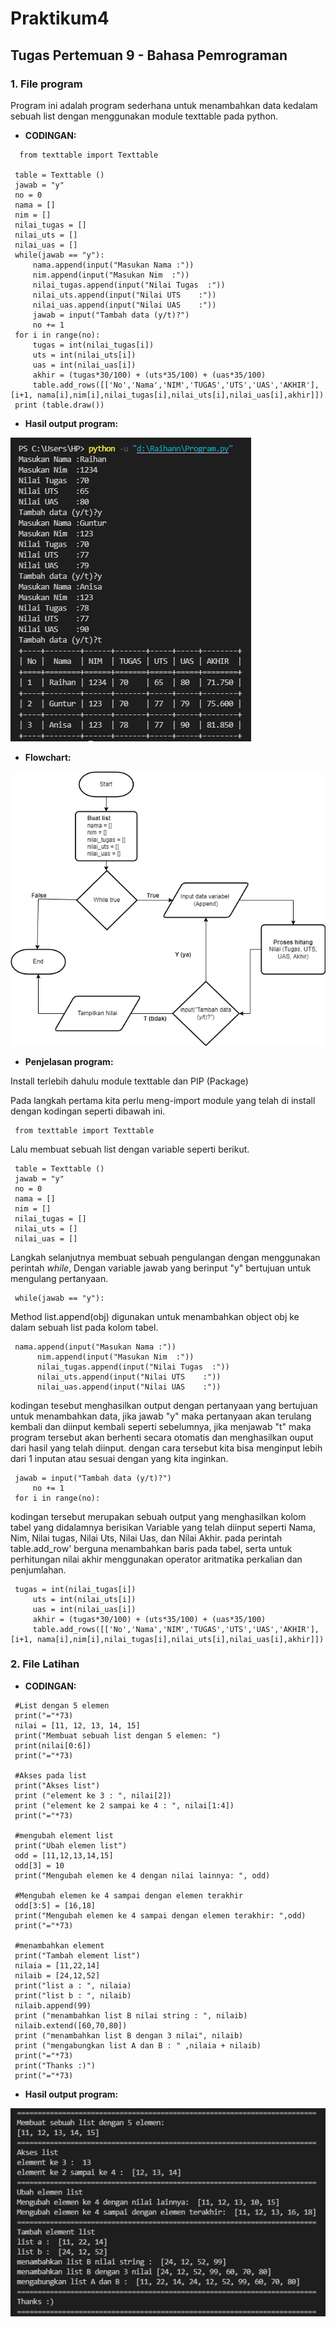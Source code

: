 # Praktikum4
## Tugas Pertemuan 9 - Bahasa Pemrograman

### 1. File program
Program ini adalah program sederhana untuk menambahkan data kedalam sebuah list dengan menggunakan module texttable pada python.

* **CODINGAN:**
```
  from texttable import Texttable

 table = Texttable ()
 jawab = "y"
 no = 0
 nama = []
 nim = []
 nilai_tugas = []
 nilai_uts = []
 nilai_uas = []
 while(jawab == "y"):
     nama.append(input("Masukan Nama :"))
     nim.append(input("Masukan Nim  :"))
     nilai_tugas.append(input("Nilai Tugas  :"))
     nilai_uts.append(input("Nilai UTS    :"))
     nilai_uas.append(input("Nilai UAS    :"))
     jawab = input("Tambah data (y/t)?")
     no += 1
 for i in range(no):
     tugas = int(nilai_tugas[i])
     uts = int(nilai_uts[i])
     uas = int(nilai_uas[i])
     akhir = (tugas*30/100) + (uts*35/100) + (uas*35/100) 
     table.add_rows([['No','Nama','NIM','TUGAS','UTS','UAS','AKHIR'],[i+1, nama[i],nim[i],nilai_tugas[i],nilai_uts[i],nilai_uas[i],akhir]])                                                                                                                                                                                                                                                                                                                                                
 print (table.draw())
```

* **Hasil output program:**

![Gambar 1](Screenshoot/ss1.png)

* **Flowchart:**

![Gambar 2](Screenshoot/flowchart.png)

* **Penjelasan program:**

Install terlebih dahulu module texttable dan PIP (Package) 

Pada langkah pertama kita perlu meng-import module yang telah di install dengan kodingan seperti dibawah ini.
```
 from texttable import Texttable
```

Lalu membuat sebuah list dengan variable seperti berikut.
```
 table = Texttable ()
 jawab = "y"
 no = 0
 nama = []
 nim = []
 nilai_tugas = []
 nilai_uts = []
 nilai_uas = []
```

Langkah selanjutnya membuat sebuah pengulangan dengan menggunakan perintah *while*, Dengan variable jawab yang berinput "y" bertujuan untuk mengulang pertanyaan.
```
 while(jawab == "y"):
```

Method list.append(obj) digunakan untuk menambahkan object obj ke dalam sebuah list pada kolom tabel.
```
 nama.append(input("Masukan Nama :"))
      nim.append(input("Masukan Nim  :"))
      nilai_tugas.append(input("Nilai Tugas  :"))
      nilai_uts.append(input("Nilai UTS    :"))
      nilai_uas.append(input("Nilai UAS    :"))
```

kodingan tesebut menghasilkan output dengan pertanyaan yang bertujuan untuk menambahkan data, jika jawab "y" maka pertanyaan akan terulang kembali dan diinput kembali seperti sebelumnya, jika menjawab "t" maka program tersebut akan berhenti secara otomatis dan menghasilkan ouput dari hasil yang telah diinput. dengan cara tersebut kita bisa menginput lebih dari 1 inputan atau sesuai dengan yang kita inginkan.
```
 jawab = input("Tambah data (y/t)?")
     no += 1
 for i in range(no):
 ```

kodingan tersebut merupakan sebuah output yang menghasilkan kolom tabel yang didalamnya berisikan Variable yang telah diinput seperti Nama, Nim, Nilai tugas, Nilai Uts, Nilai Uas, dan Nilai Akhir. pada perintah table.add_row' berguna menambahkan baris pada tabel, serta untuk perhitungan nilai akhir menggunakan operator aritmatika perkalian dan penjumlahan.
```
 tugas = int(nilai_tugas[i])
     uts = int(nilai_uts[i])
     uas = int(nilai_uas[i])
     akhir = (tugas*30/100) + (uts*35/100) + (uas*35/100) 
     table.add_rows([['No','Nama','NIM','TUGAS','UTS','UAS','AKHIR'],[i+1, nama[i],nim[i],nilai_tugas[i],nilai_uts[i],nilai_uas[i],akhir]])        
```     

### 2. File Latihan

* **CODINGAN:**
```
 #List dengan 5 elemen
 print("="*73)
 nilai = [11, 12, 13, 14, 15]
 print("Membuat sebuah list dengan 5 elemen: ")
 print(nilai[0:6])
 print("="*73)

 #Akses pada list
 print("Akses list")
 print ("element ke 3 : ", nilai[2])
 print ("element ke 2 sampai ke 4 : ", nilai[1:4])
 print("="*73)

 #mengubah element list
 print("Ubah elemen list")
 odd = [11,12,13,14,15]
 odd[3] = 10
 print("Mengubah elemen ke 4 dengan nilai lainnya: ", odd)

 #Mengubah elemen ke 4 sampai dengan elemen terakhir
 odd[3:5] = [16,18]
 print("Mengubah elemen ke 4 sampai dengan elemen terakhir: ",odd)
 print("="*73)

 #menambahkan element
 print("Tambah element list")
 nilaia = [11,22,14]
 nilaib = [24,12,52]
 print("list a : ", nilaia)
 print("list b : ", nilaib)
 nilaib.append(99)
 print ("menambahkan list B nilai string : ", nilaib)
 nilaib.extend([60,70,80])
 print ("menambahkan list B dengan 3 nilai", nilaib)
 print ("mengabungkan list A dan B : " ,nilaia + nilaib)
 print("="*73)
 print("Thanks :)")
 print("="*73)
```

* **Hasil output program:**

![Gambar 3](Screenshoot/ss2.png)
